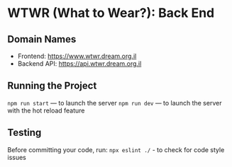 # WTWR (What to Wear?): Back End

## Domain Names

- Frontend: https://www.wtwr.dream.org.il
- Backend API: https://api.wtwr.dream.org.il

## Running the Project

`npm run start` — to launch the server
`npm run dev` — to launch the server with the hot reload feature

## Testing

Before committing your code, run:
`npx eslint ./` - to check for code style issues
